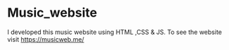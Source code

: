 # Music_website
I developed this music website using HTML ,CSS &amp; JS. To see the website visit https://musicweb.me/
